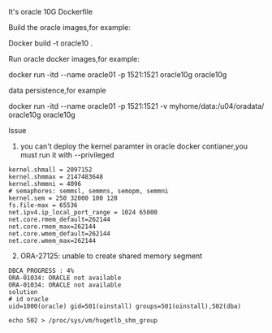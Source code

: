 It's oracle 10G  Dockerfile

Build the oracle images,for example:

Docker build -t oracle10 .

Run oracle docker images,for example:

docker run -itd --name oracle01 -p 1521:1521  oracle10g oracle10g

data persistence,for example 

docker run -itd --name oracle01 -p 1521:1521  -v myhome/data:/u04/oradata/ oracle10g oracle10g

Issue
1. you can't deploy the kernel paramter in oracle docker contianer,you must run  it with --privileged 
 
```
kernel.shmall = 2097152
kernel.shmmax = 2147483648
kernel.shmmni = 4096
# semaphores: semmsl, semmns, semopm, semmni
kernel.sem = 250 32000 100 128
fs.file-max = 65536
net.ipv4.ip_local_port_range = 1024 65000
net.core.rmem_default=262144
net.core.rmem_max=262144
net.core.wmem_default=262144
net.core.wmem_max=262144

```
2. ORA-27125: unable to create shared memory segment 

```
DBCA_PROGRESS : 4%
ORA-01034: ORACLE not available
ORA-01034: ORACLE not available
solution
# id oracle
uid=1000(oracle) gid=501(oinstall) groups=501(oinstall),502(dba)

echo 502 > /proc/sys/vm/hugetlb_shm_group

```
